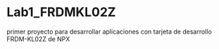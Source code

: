 # Lab1_FRDMKL02Z
primer proyecto para desarrollar aplicaciones con tarjeta de desarrollo FRDM-KL02Z  de NPX

